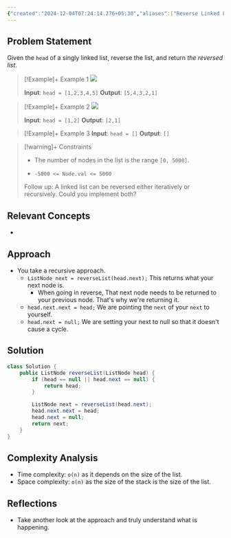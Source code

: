 ```yaml
---
{"created":"2024-12-04T07:24:14.276+05:30","aliases":["Reverse Linked List"],"completed":true,"redo":false,"Description":"Gotten it wrong too many times","leetcode-index":206,"link":"https://leetcode.com/problems/reverse-linked-list","difficulty":"Easy","tags":["leetcode/linked-list","leetcode/recursion","programming/practice","leetcode/problem"],"publish":true,"PassFrontmatter":true,"updated":"2024-12-26T09:37:58.241+05:30"}
---
```


## Problem Statement
Given the `head` of a singly linked list, reverse the list, and return *the reversed list*.

 

>[!Example]+ Example 1
>![](https://assets.leetcode.com/uploads/2021/02/19/rev1ex1.jpg)
>
>**Input**: `head = [1,2,3,4,5]`
>**Output**: `[5,4,3,2,1]
`

>[!Example]+ Example 2
>![](https://assets.leetcode.com/uploads/2021/02/19/rev1ex2.jpg)
>
>**Input**: `head = [1,2]`
>**Output**: `[2,1]
`

>[!Example]+ Example 3
>**Input**: `head = []`
>**Output**: `[]
`

>[!warning]+ Constraints
>- The number of nodes in the list is the range `[0, 5000]`.
>
>- `-5000 <= Node.val <= 5000`
>
>
>
>
>
>
>
>
>Follow up: A linked list can be reversed either iteratively or recursively. Could you implement both?

## Relevant Concepts
- 

## Approach
- You take a recursive approach.
	- `ListNode next = reverseList(head.next);` This returns what your next node is.
		- When going in reverse, That next node needs to be returned to your previous node. That's why we're returning it. 
	- `head.next.next = head;` We are pointing the `next` of your `next` to yourself.
	- `head.next = null;` We are setting your next to null so that it doesn't cause a cycle. 
## Solution
```Java
class Solution {
    public ListNode reverseList(ListNode head) {
        if (head == null || head.next == null) {
            return head;
        }

        ListNode next = reverseList(head.next);
        head.next.next = head;
        head.next = null;
        return next;
    }
}
```

## Complexity Analysis
- Time complexity: `o(n)` as it depends on the size of the list.
- Space complexity:  `o(n)` as the size of the stack is the size of the list.

## Reflections
- Take another look at the approach and truly understand what is happening. 